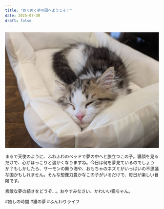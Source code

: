 ```yaml
---
title: "ぬくぬく夢の国へようこそ！"
date: 2025-07-30
draft: false
---
```


![猫の写真](/images/cat-2025-07-30T08-27-59.jpg)

まるで天使のように、ふわふわのベッドで夢の中へと旅立つこの子。寝顔を見るだけで、心がほっこりと温かくなりますね。今日は何を夢見ているのでしょうか？もしかしたら、サーモンの舞う海や、おもちゃのネズミがいっぱいの不思議な国かもしれません。そんな想像力豊かなこの子がいるだけで、毎日が楽しい冒険です。

素敵な夢の続きをどうぞ…。おやすみなさい、かわいい猫ちゃん。

#癒しの時間 #猫の夢 #ふんわりライフ